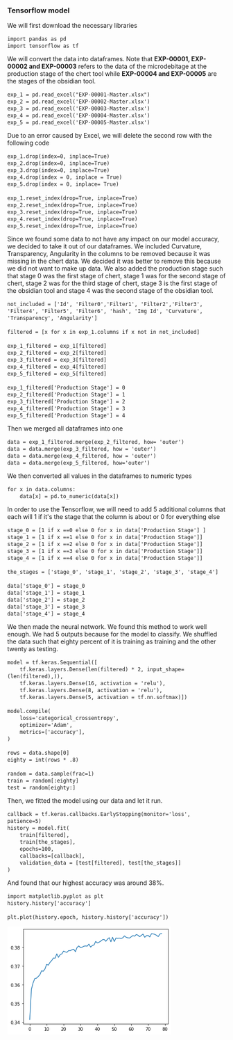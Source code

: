 
### **Tensorflow model**
We will first download the necessary libraries
```
import pandas as pd
import tensorflow as tf
```
We will convert the data into dataframes. Note that **EXP-00001, EXP-00002 and EXP-00003** refers to the data of the microdebitage at the production stage of the chert tool  while **EXP-00004 and EXP-00005** are the stages of the obsidian tool.
```
exp_1 = pd.read_excel("EXP-00001-Master.xlsx")
exp_2 = pd.read_excel('EXP-00002-Master.xlsx')
exp_3 = pd.read_excel('EXP-00003-Master.xlsx')
exp_4 = pd.read_excel('EXP-00004-Master.xlsx')
exp_5 = pd.read_excel('EXP-00005-Master.xlsx')
```
Due to an error caused by Excel, we will delete the second row with the following code
```
exp_1.drop(index=0, inplace=True)
exp_2.drop(index=0, inplace=True)
exp_3.drop(index=0, inplace=True)
exp_4.drop(index = 0, inplace = True)
exp_5.drop(index = 0, inplace= True)

exp_1.reset_index(drop=True, inplace=True)
exp_2.reset_index(drop=True, inplace=True)
exp_3.reset_index(drop=True, inplace=True)
exp_4.reset_index(drop=True, inplace=True)
exp_5.reset_index(drop=True, inplace=True)
```
Since we found some data to not have any impact on our model accuracy, we decided to take it out of our dataframes. We included Curvature, Transparency, Angularity in the columns to be removed because it was missing in the chert data. We decided it was better to remove this because we did not want to make up data. We also added the production stage such that stage 0 was the first stage of chert, stage 1 was for the second stage of chert, stage 2 was for the third stage of chert, stage 3 is the first stage of the obsidian tool and stage 4 was the second stage of the obsidian tool.
```
not_included = ['Id', 'Filter0','Filter1', 'Filter2','Filter3', 'Filter4', 'Filter5', 'Filter6', 'hash', 'Img Id', 'Curvature', 'Transparency', 'Angularity']

filtered = [x for x in exp_1.columns if x not in not_included]

exp_1_filtered = exp_1[filtered]
exp_2_filtered = exp_2[filtered]
exp_3_filtered = exp_3[filtered]
exp_4_filtered = exp_4[filtered]
exp_5_filtered = exp_5[filtered]

exp_1_filtered['Production Stage'] = 0
exp_2_filtered['Production Stage'] = 1
exp_3_filtered['Production Stage'] = 2
exp_4_filtered['Production Stage'] = 3
exp_5_filtered['Production Stage'] = 4
``` 

Then we merged all dataframes into one
```
data = exp_1_filtered.merge(exp_2_filtered, how= 'outer')
data = data.merge(exp_3_filtered, how = 'outer')
data = data.merge(exp_4_filtered, how = 'outer')
data = data.merge(exp_5_filtered, how='outer')
```

We then converted all values in the dataframes to numeric types
```
for x in data.columns: 
    data[x] = pd.to_numeric(data[x])
```
In order to use the Tensorflow, we will need to add 5 additional columns that each will 1 if it's the stage that the column is about or 0 for everything else
```
stage_0 = [1 if x ==0 else 0 for x in data['Production Stage'] ]
stage_1 = [1 if x ==1 else 0 for x in data['Production Stage']]
stage_2 = [1 if x ==2 else 0 for x in data['Production Stage']]
stage_3 = [1 if x ==3 else 0 for x in data['Production Stage']]
stage_4 = [1 if x ==4 else 0 for x in data['Production Stage']]

the_stages = ['stage_0', 'stage_1', 'stage_2', 'stage_3', 'stage_4']

data['stage_0'] = stage_0
data['stage_1'] = stage_1
data['stage_2'] = stage_2
data['stage_3'] = stage_3
data['stage_4'] = stage_4
```

We then made the neural network. We found this method to work well enough. We had 5 outputs because for the model to classify. We shuffled the data such that eighty percent of it is training as training and the other twenty as testing.
```
model = tf.keras.Sequential([
    tf.keras.layers.Dense(len(filtered) * 2, input_shape=(len(filtered),)),
    tf.keras.layers.Dense(16, activation = 'relu'),
    tf.keras.layers.Dense(8, activation = 'relu'),
    tf.keras.layers.Dense(5, activation = tf.nn.softmax)])

model.compile(
    loss='categorical_crossentropy',
    optimizer='Adam',
    metrics=['accuracy'],
)

rows = data.shape[0]
eighty = int(rows * .8)

random = data.sample(frac=1)
train = random[:eighty]
test = random[eighty:]
```
Then, we fitted the model using our data and let it run.
```
callback = tf.keras.callbacks.EarlyStopping(monitor='loss', patience=5)
history = model.fit(
    train[filtered],
    train[the_stages],
    epochs=100,
    callbacks=[callback],
    validation_data = [test[filtered], test[the_stages]]
)
```
And found that our highest accuracy was around 38%.
```
import matplotlib.pyplot as plt
history.history['accuracy']

plt.plot(history.epoch, history.history['accuracy'])
```
![Model](output.png)